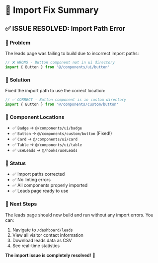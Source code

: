 # 🔧 Import Fix Summary

## ✅ **ISSUE RESOLVED: Import Path Error**

### 🐛 **Problem**

The leads page was failing to build due to incorrect import paths:

```typescript
// ❌ WRONG - Button component not in ui directory
import { Button } from '@/components/ui/button'
```

### 🔧 **Solution**

Fixed the import path to use the correct location:

```typescript
// ✅ CORRECT - Button component is in custom directory
import { Button } from '@/components/custom/button'
```

### 📁 **Component Locations**

- ✅ `Badge` → `@/components/ui/badge`
- ✅ `Button` → `@/components/custom/button` (Fixed!)
- ✅ `Card` → `@/components/ui/card`
- ✅ `Table` → `@/components/ui/table`
- ✅ `useLeads` → `@/hooks/useLeads`

### 🎯 **Status**

- ✅ Import paths corrected
- ✅ No linting errors
- ✅ All components properly imported
- ✅ Leads page ready to use

### 🚀 **Next Steps**

The leads page should now build and run without any import errors. You can:

1. Navigate to `/dashboard/leads`
2. View all visitor contact information
3. Download leads data as CSV
4. See real-time statistics

**The import issue is completely resolved!** 🎉
